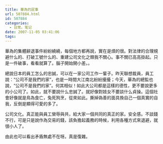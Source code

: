 ```yaml
---
title: 華為的屁事
url: 507884.html
id: 507884
categories:
  - 日常。笔记
date: 2007-11-05 03:41:06
tags:
---
```


華為的集體辭退事件紛紛繞繞，每個地方都再說，實在是煩的很。對法律的合理規避什么的、打破工號什么的、重建公司文化之類我不關心。事不關已高高掛起。只是一件破事，看看就算了。腦子開始開小差。。

總說日本的員工怎么的忠誠，可以在一家公司工作一輩子。昨天聯想裁員，員工說：“公司不是我們的家”，也是一時間大江南北紛紛擾擾；今天，華為的總監也說，“公司不是我們的家”。何其相似！如此大公司都是這樣的德性，更不要說更多的小公司了。如此，就不要說什么忠誠了。就好像對妓女不要談什么貞操。這個社會好像就是鳥為食亡，兔死狗烹，從來如此。撕掉偽善的面具換自己一個真實的自我，反倒是顯得可愛的多了。

公司文化。真正能與員工榮辱與共，給大家一個共同的真正的家。安全感。不談錢不行，可是只是說作為交易的錢，該負擔起義務的時候，利用各種方式來退避，就很小人了。

由此也可以看出矛盾無處不在呀。真是復雜。